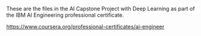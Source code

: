 These are the files in the AI Capstone Project with Deep Learning as part of the IBM AI Engineering professional certificate.

https://www.coursera.org/professional-certificates/ai-engineer
